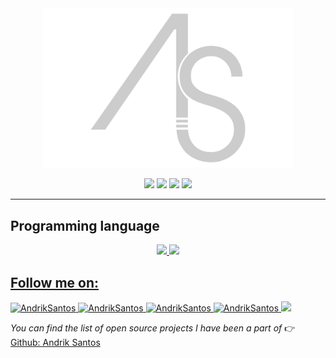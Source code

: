 <div align="center">
<img width="400px;" src="https://github.com/andriksantos/andriksantos/raw/master/assets/img/logo.png" alt="Andrik Santos"> 

<p>
		<img src="https://img.shields.io/badge/Data Science-%E2%AD%90%E2%AD%90%E2%AD%90%E2%AD%90%E2%AD%90-blue">
		<img src="https://img.shields.io/badge/Software Engineer-%E2%AD%90%E2%AD%90%E2%AD%90%E2%AD%90%E2%AD%90-blue">
		<img src="https://img.shields.io/badge/Business Intelligence-%E2%AD%90%E2%AD%90%E2%AD%90%E2%AD%90%E2%AD%90-blue">
		<img src="https://img.shields.io/badge/Support IT-%E2%AD%90%E2%AD%90%E2%AD%90%E2%AD%90%E2%AD%90-blue">
	</p>

</div>


---



## Programming language

<div align="center">
    <a href="https://github.com/andriksantos">
    <img height="180em" src="https://github-readme-stats.vercel.app/api?username=andriksantos&show_icons=true&theme=dracula&include_all_commits=true&count_private=true"/>
    <img height="180em" src="https://github-readme-stats.vercel.app/api/top-langs/?username=andriksantos&layout=compact&langs_count=7&theme=dracula"/>
</div>

##  Follow me on:
<p>

<a href="https://www.facebook.com/andrik.rsm">
    <img src="https://img.shields.io/badge/Facebook-andrik.rsm-blue" alt="AndrikSantos">
</a>

<a href="https://www.instagram.com/andriksantos1">
    <img src="https://img.shields.io/badge/Instagram-andriksantos1-ff69b4" alt="AndrikSantos">
</a>

<a href="https://www.linkedin.com/in/andriksantos">
    <img src="https://img.shields.io/badge/Linkedin-andriksantos-blue" alt="AndrikSantos">
</a>

<a href="https://andriksantos.github.io">
    <img src="https://img.shields.io/badge/WebSite-andriksantos.github.io-lightgray" alt="AndrikSantos">
</a>

<img src="https://img.shields.io/github/followers/andriksantos?style=social">

</p>

_You can find the list of open source projects I have been a part of_  👉 [Github: Andrik Santos](https://github.com/andriksantos (Software Engineer))